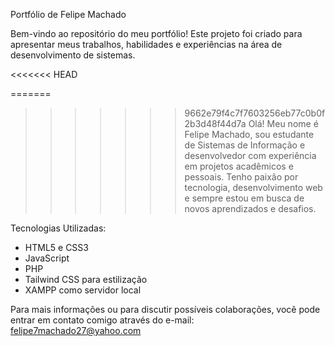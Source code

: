 Portfólio de Felipe Machado

Bem-vindo ao repositório do meu portfólio! Este projeto foi criado para apresentar meus trabalhos, habilidades e experiências na área de desenvolvimento de sistemas.

<<<<<<< HEAD

=======
>>>>>>> 9662e79f4c7f7603256eb77c0b0f2b3d48f44d7a
Olá! Meu nome é Felipe Machado, sou estudante de Sistemas de Informação e desenvolvedor com experiência em projetos acadêmicos e pessoais. Tenho paixão por tecnologia, desenvolvimento web e sempre estou em busca de novos aprendizados e desafios.

Tecnologias Utilizadas:

- HTML5 e CSS3
- JavaScript
- PHP
- Tailwind CSS para estilização
- XAMPP como servidor local

Para mais informações ou para discutir possíveis colaborações, você pode entrar em contato comigo através do e-mail: felipe7machado27@yahoo.com
